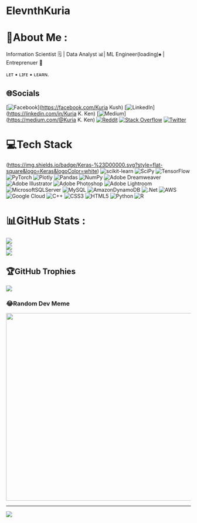 # ElevnthKuria
# 💫About Me :
Information Scientist 🗒 | Data Analyst 📊| ML Engineer(loading)♠️ | Entreprenuer 🧮

ʟᴇᴛ ▪︎ ʟɪғᴇ ▪︎ ʟᴇᴀʀɴ.

## 🌐Socials
[![Facebook](https://img.shields.io/badge/Facebook-%231877F2.svg?logo=Facebook&logoColor=white)](https://facebook.com/Kuria Kush) [![LinkedIn](https://img.shields.io/badge/LinkedIn-%230077B5.svg?logo=linkedin&logoColor=white)](https://linkedin.com/in/Kuria K. Ken) [![Medium](https://img.shields.io/badge/Medium-12100E?logo=medium&logoColor=white)](https://medium.com/@Kuria K. Ken) [![Reddit](https://img.shields.io/badge/Reddit-%23FF4500.svg?logo=Reddit&logoColor=white)](https://reddit.com/user/Kuria--Ken) [![Stack Overflow](https://img.shields.io/badge/-Stackoverflow-FE7A16?logo=stack-overflow&logoColor=white)](https://stackoverflow.com/users/user:13481114) [![Twitter](https://img.shields.io/badge/Twitter-%231DA1F2.svg?logo=Twitter&logoColor=white)](https://twitter.com/ElevnthKuria) 

# 💻Tech Stack
(https://img.shields.io/badge/Keras-%23D00000.svg?style=flat-square&logo=Keras&logoColor=white) ![scikit-learn](https://img.shields.io/badge/scikit--learn-%23F7931E.svg?style=flat-square&logo=scikit-learn&logoColor=white) ![SciPy](https://img.shields.io/badge/SciPy-%230C55A5.svg?style=flat-square&logo=scipy&logoColor=%white) ![TensorFlow](https://img.shields.io/badge/TensorFlow-%23FF6F00.svg?style=flat-square&logo=TensorFlow&logoColor=white) ![PyTorch](https://img.shields.io/badge/PyTorch-%23EE4C2C.svg?style=flat-square&logo=PyTorch&logoColor=white) ![Plotly](https://img.shields.io/badge/Plotly-%233F4F75.svg?style=flat-square&logo=plotly&logoColor=white) ![Pandas](https://img.shields.io/badge/pandas-%23150458.svg?style=flat-square&logo=pandas&logoColor=white) ![NumPy](https://img.shields.io/badge/numpy-%23013243.svg?style=flat-square&logo=numpy&logoColor=white) ![Adobe Dreamweaver](https://img.shields.io/badge/Adobe%20Dreamweaver-FF61F6.svg?style=flat-square&logo=Adobe%20Dreamweaver&logoColor=white) ![Adobe Illustrator](https://img.shields.io/badge/adobeillustrator-%23FF9A00.svg?style=flat-square&logo=adobeillustrator&logoColor=white) ![Adobe Photoshop](https://img.shields.io/badge/adobephotoshop-%2331A8FF.svg?style=flat-square&logo=adobephotoshop&logoColor=white) ![Adobe Lightroom](https://img.shields.io/badge/Adobe%20Lightroom-31A8FF.svg?style=flat-square&logo=Adobe%20Lightroom&logoColor=white) ![MicrosoftSQLServer](https://img.shields.io/badge/Microsoft%20SQL%20Sever-CC2927?style=flat-square&logo=microsoft%20sql%20server&logoColor=white) ![MySQL](https://img.shields.io/badge/mysql-%2300f.svg?style=flat-square&logo=mysql&logoColor=white) ![AmazonDynamoDB](https://img.shields.io/badge/Amazon%20DynamoDB-4053D6?style=flat-square&logo=Amazon%20DynamoDB&logoColor=white) ![.Net](https://img.shields.io/badge/.NET-5C2D91?style=flat-square&logo=.net&logoColor=white) ![AWS](https://img.shields.io/badge/AWS-%23FF9900.svg?style=flat-square&logo=amazon-aws&logoColor=white) ![Google Cloud](https://img.shields.io/badge/Google%20Cloud-%234285F4.svg?style=flat-square&logo=google-cloud&logoColor=white) ![C++](https://img.shields.io/badge/c++-%2300599C.svg?style=flat-square&logo=c%2B%2B&logoColor=white) ![CSS3](https://img.shields.io/badge/css3-%231572B6.svg?style=flat-square&logo=css3&logoColor=white) ![HTML5](https://img.shields.io/badge/html5-%23E34F26.svg?style=flat-square&logo=html5&logoColor=white) ![Python](https://img.shields.io/badge/python-3670A0?style=flat-square&logo=python&logoColor=ffdd54) ![R](https://img.shields.io/badge/r-%23276DC3.svg?style=flat-square&logo=r&logoColor=white)
# 📊GitHub Stats :
![](https://github-readme-stats.vercel.app/api?username=ElevnthKuria&theme=algolia&hide_border=false&include_all_commits=false&count_private=true)<br/>
![](https://github-readme-streak-stats.herokuapp.com/?user=ElevnthKuria&theme=algolia&hide_border=false)<br/>
![](https://github-readme-stats.vercel.app/api/top-langs/?username=ElevnthKuria&theme=algolia&hide_border=false&include_all_commits=false&count_private=true&layout=compact)

## 🏆GitHub Trophies
![](https://github-trophies.vercel.app/?username=ElevnthKuria&theme=tokyonight&no-frame=false&no-bg=false&margin-w=4)

### 😂Random Dev Meme
<img src="https://random-memer.herokuapp.com/" width="512px"/>

---
[![](https://visitcount.itsvg.in/api?id=ElevnthKuria&icon=0&color=1)](https://visitcount.itsvg.in)
